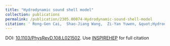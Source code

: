 ```yaml
---
title: "Hydrodynamic sound shell model"
collection: publications
permalink: /publication/2305.00074-Hydrodynamic-sound-shell-model
citation: ' Rong-Gen Cai,  Shao-Jiang Wang,  Zi-Yan Yuwen, &quot;Hydrodynamic sound shell model.&quot; <i>Phys. Rev. D</i> 108 (2023) 2, L021502. [arXiv: 2305.00074](https://arxiv.org/abs/2305.00074). '
---
```

DOI: [10.1103/PhysRevD.108.L021502](https://doi.org/10.1103/PhysRevD.108.L021502). 
Use [INSPIREHEP](https://inspirehep.net/literature?sort=mostrecent&size=25&page=1&q=Cai%3A2023guc) for full citation